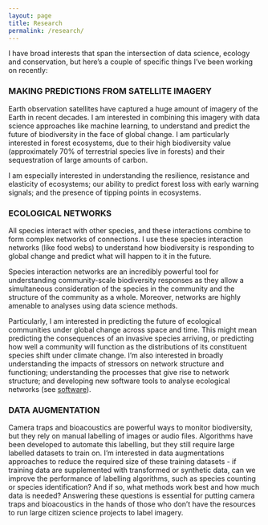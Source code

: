 ```yaml
---
layout: page
title: Research
permalink: /research/
---
```


I have broad interests that span the intersection of data science, ecology and conservation, but here’s a couple of specific things I’ve been working on recently:

### MAKING PREDICTIONS FROM SATELLITE IMAGERY

Earth observation satellites have captured a huge amount of imagery of the Earth in recent decades. I am interested in combining this imagery with data science approaches like machine learning, to understand and predict the future of biodiversity in the face of global change. I am particularly interested in forest ecosystems, due to their high biodiversity value (approximately 70% of terrestrial species live in forests) and their sequestration of large amounts of carbon. 

I am especially interested in understanding the resilience, resistance and elasticity of ecosystems; our ability to predict forest loss with early warning signals; and the presence of tipping points in ecosystems.

### ECOLOGICAL NETWORKS

All species interact with other species, and these interactions combine to form complex networks of connections. I use these species interaction networks (like food webs) to understand how biodiversity is responding to global change and predict what will happen to it in the future. 

Species interaction networks are an incredibly powerful tool for understanding community-scale biodiversity responses as they allow a simultaneous consideration of the species in the community and the structure of the community as a whole. Moreover, networks are highly amenable to analyses using data science methods.

Particularly, I am interested in predicting the future of ecological communities under global change across space and time. This might mean predicting the consequences of an invasive species arriving, or predicting how well a community will function as the distributions of its constituent species shift under climate change. I’m also interested in broadly understanding the impacts of stressors on network structure and functioning; understanding the processes that give rise to network structure; and developing new software tools to analyse ecological networks (see [software](/software)).

### DATA AUGMENTATION

Camera traps and bioacoustics are powerful ways to monitor biodiversity, but they rely on manual labelling of images or audio files. Algorithms have been developed to automate this labelling, but they still require large labelled datasets to train on. I’m interested in data augmentations approaches to reduce the required size of these training datasets - if training data are supplemented with transformed or synthetic data, can we improve the performance of labelling algorithms, such as species counting or species identification? And if so, what methods work best and how much data is needed? Answering these questions is essential for putting camera traps and bioacoustics in the hands of those who don’t have the resources to run large citizen science projects to label imagery. 